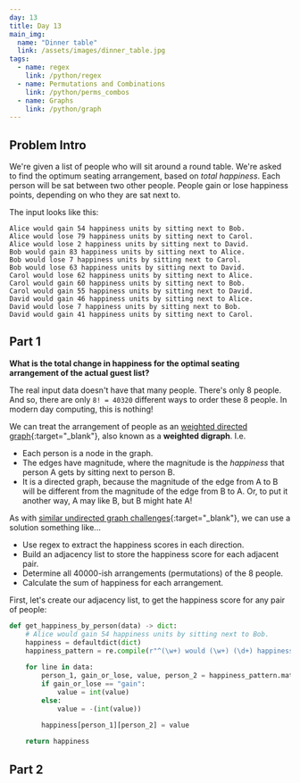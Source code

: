 ```yaml
---
day: 13
title: Day 13
main_img:
  name: "Dinner table"
  link: /assets/images/dinner_table.jpg
tags: 
  - name: regex
    link: /python/regex
  - name: Permutations and Combinations
    link: /python/perms_combos
  - name: Graphs
    link: /python/graph
---
```


## Problem Intro

We're given a list of people who will sit around a round table. We're asked to find the optimum seating arrangement, based on _total happiness_. Each person will be sat between two other people. People gain or lose happiness points, depending on who they are sat next to.

The input looks like this:

```text
Alice would gain 54 happiness units by sitting next to Bob.
Alice would lose 79 happiness units by sitting next to Carol.
Alice would lose 2 happiness units by sitting next to David.
Bob would gain 83 happiness units by sitting next to Alice.
Bob would lose 7 happiness units by sitting next to Carol.
Bob would lose 63 happiness units by sitting next to David.
Carol would lose 62 happiness units by sitting next to Alice.
Carol would gain 60 happiness units by sitting next to Bob.
Carol would gain 55 happiness units by sitting next to David.
David would gain 46 happiness units by sitting next to Alice.
David would lose 7 happiness units by sitting next to Bob.
David would gain 41 happiness units by sitting next to Carol.
```

## Part 1

**What is the total change in happiness for the optimal seating arrangement of the actual guest list?**

The real input data doesn't have that many people.  There's only 8 people.  And so, there are only `8! = 40320` different ways to order these 8 people.  In modern day computing, this is nothing!

We can treat the arrangement of people as an [weighted directed graph](/python/graph){:target="_blank"}, also known as a **weighted digraph**. I.e. 
- Each person is a node in the graph.
- The edges have magnitude, where the magnitude is the _happiness_ that person A gets by sitting next to person B.
- It is a directed graph, because the magnitude of the edge from A to B will be different from the magnitude of the edge from B to A. Or, to put it another way, A may like B, but B might hate A!

As with [similar undirected graph challenges](/2015/9){:target="_blank"}, we can use a solution something like...

- Use regex to extract the happiness scores in each direction.
- Build an adjacency list to store the happiness score for each adjacent pair.
- Determine all 40000-ish arrangements (permutations) of the 8 people.
- Calculate the sum of happiness for each arrangement.

First, let's create our adjacency list, to get the happiness score for any pair of people:

```python
def get_happiness_by_person(data) -> dict:
    # Alice would gain 54 happiness units by sitting next to Bob.
    happiness = defaultdict(dict)
    happiness_pattern = re.compile(r"^(\w+) would (\w+) (\d+) happiness units by sitting next to (\w+)")
    
    for line in data:
        person_1, gain_or_lose, value, person_2 = happiness_pattern.match(line).groups()
        if gain_or_lose == "gain":
            value = int(value)
        else:
            value = -(int(value))
    
        happiness[person_1][person_2] = value

    return happiness
```

## Part 2

